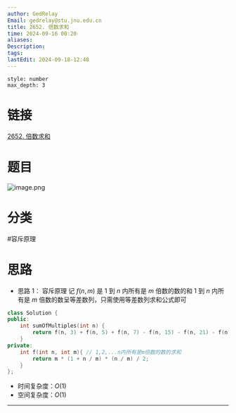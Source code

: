 ```yaml
---
author: GedRelay
Email: gedrelay@stu.jnu.edu.cn
title: 2652. 倍数求和
time: 2024-09-16 00:20
aliases: 
Description: 
tags: 
lastEdit: 2024-09-18-12:48
---
```


```toc
style: number
max_depth: 3
```

# 链接
[2652. 倍数求和](https://leetcode.cn/problems/sum-multiples/) 

# 题目
![image.png](https://ged-pic-bed.oss-cn-guangzhou.aliyuncs.com/img/202409160022493.png)


# 分类
#容斥原理 

# 思路
- 思路 1：
容斥原理
记 $f(n, m)$ 是 $1$ 到 $n$ 内所有是 $m$ 倍数的数的和 
$1$ 到 $n$ 内所有是 $m$ 倍数的数呈等差数列，只需使用等差数列求和公式即可 



```cpp
class Solution {
public:
    int sumOfMultiples(int n) {
        return f(n, 3) + f(n, 5) + f(n, 7) - f(n, 15) - f(n, 21) - f(n, 35) + f(n, 105);
    }
private:
    int f(int n, int m){ // 1,2,...n内所有是m倍数的数的求和
        return m * (1 + n / m) * (n / m) / 2;
    }
};
```


- 时间复杂度：${O\left( 1 \right)  }$ 
- 空间复杂度：${O\left( 1 \right)  }$ 


---

